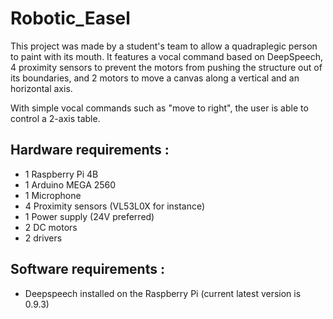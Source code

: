 # Robotic_Easel
This project was made by a student's team to allow a quadraplegic person to paint with its mouth. It features a vocal command based on DeepSpeech, 4 proximity sensors to prevent the motors from pushing the structure out of its boundaries, and 2 motors to move a canvas along a vertical and an horizontal axis.

With simple vocal commands such as "move to right", the user is able to control a 2-axis table.


## Hardware requirements :
- 1 Raspberry Pi 4B
- 1 Arduino MEGA 2560
- 1 Microphone
- 4 Proximity sensors (VL53L0X for instance)
- 1 Power supply (24V preferred)
- 2 DC motors
- 2 drivers

## Software requirements :

- Deepspeech installed on the Raspberry Pi (current latest version is 0.9.3)
